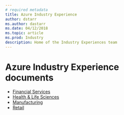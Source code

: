 ```yaml
---
# required metadata
title: Azure Industry Experience 
author: dstarr
ms.author: dastarr
ms.date: 04/12/2018
ms.topic: article
ms.prod: Industry
description: Home of the Industry Experiences team
---
```

# Azure Industry Experience documents

- [Financial Services](/azure/industry/financial/index)
- [Health & Life Sciences](/azure/industry/health/index)
- [Manufacturing](/azure/industry/manufacturing/index)
- [Retail](/azure/industry/retail/index)
